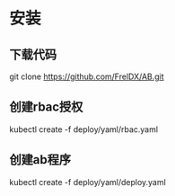 # 安装
## 下载代码
git clone https://github.com/FrelDX/AB.git
## 创建rbac授权
kubectl create -f deploy/yaml/rbac.yaml
## 创建ab程序
kubectl create -f deploy/yaml/deploy.yaml
   
   
   